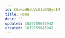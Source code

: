 ```yaml
---
id: C0xhoHBzUVcO4xDN0ysIM
title: Home
desc: ''
updated: 1639759645942
created: 1639759645942
---
```


